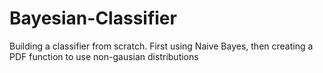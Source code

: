 # Bayesian-Classifier

Building a classifier from scratch.
  First using Naive Bayes, then creating a PDF function to use non-gausian distributions
